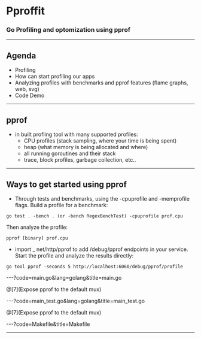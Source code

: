 # Pproffit
### Go Profiling and optomization using pprof

---

## Agenda

- Profiling
- How can start profiling our apps 
- Analyzing profiles with benchmarks and pprof features (flame graphs, web, svg)
- Code Demo

---

## pprof
- in built profling tool with many supported profiles:
  - CPU profiles (stack sampling, where your time is being spent)
  - heap (what memory is being allocated and where)
  - all running goroutines and their stack
  - trace, block profiles, garbage collection, etc..


---
## Ways to get started using pprof
- Through tests and benchmarks, using the -cpuprofile and -memprofile flags. Build a profile for a benchmark: 
```
go test . -bench . (or -bench RegexBenchTest) -cpuprofile prof.cpu 
```
Then analyze the profile:
```
pprof [binary] prof.cpu
```

- import _ net/http/pprof to add /debug/pprof endpoints in your service. Start the profile and analyze the results directly:

```
go tool pprof -seconds 5 http://localhost:6060/debug/pprof/profile
```

---?code=main.go&lang=golang&title=main.go

@[7](Expose pprof to the default mux)

---?code=main_test.go&lang=golang&title=main_test.go

@[7](Expose pprof to the default mux)

---?code=Makefile&title=Makefile


---
